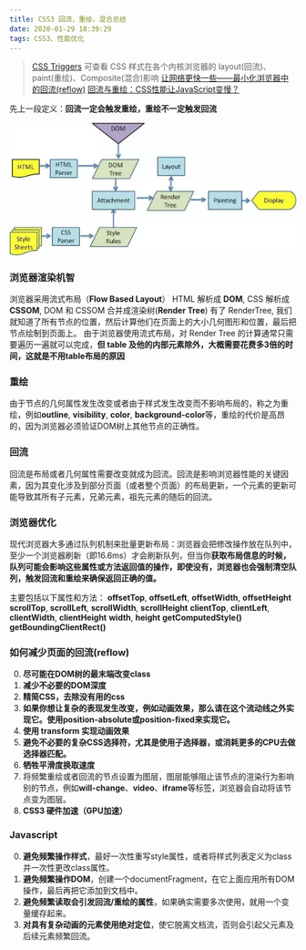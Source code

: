 ```yaml
---
title: CSS3 回流，重绘，混合总结
date: 2020-01-29 18:39:29
tags: CSS3、性能优化
---
```


> [CSS Triggers](https://csstriggers.com/) 可查看 CSS 样式在各个内核浏览器的 layout(回流)、paint(重绘)、Composite(混合)影响
> [让网络更快一些——最小化浏览器中的回流(reflow)](https://www.zhangxinxu.com/wordpress/2009/10/attention-reflow-to-make-web-faster/)
> [回流与重绘：CSS性能让JavaScript变慢？](https://www.zhangxinxu.com/wordpress/2010/01/%E5%9B%9E%E6%B5%81%E4%B8%8E%E9%87%8D%E7%BB%98%EF%BC%9Acss%E6%80%A7%E8%83%BD%E8%AE%A9javascript%E5%8F%98%E6%85%A2%EF%BC%9F/)

先上一段定义：**回流一定会触发重绘，重绘不一定触发回流**

![image](https://raw.githubusercontent.com/menghuanCode/picture/master/hexo/broswer/core.jpg)

### 浏览器渲染机智
浏览器采用流式布局（**Flow Based Layout**） 
HTML 解析成 **DOM**, CSS 解析成 **CSSOM**, DOM 和 CSSOM 合并成渲染树(**Render Tree**)
有了 RenderTree, 我们就知道了所有节点的位置，然后计算他们在页面上的大小几何图形和位置，最后把节点绘制到页面上。
由于浏览器使用流式布局，对 Render Tree 的计算通常只需要遍历一遍就可以完成，**但 table 及他的内部元素除外，大概需要花费多3倍的时间，这就是不用table布局的原因**

<!-- more -->

### 重绘
由于节点的几何属性发生改变或者由于样式发生改变而不影响布局的，称之为重绘，例如**outline**, **visibility**, **color**, **background-color**等，重绘的代价是高昂的，因为浏览器必须验证DOM树上其他节点的正确性。

### 回流
回流是布局或者几何属性需要改变就成为回流。回流是影响浏览器性能的关键因素，因为其变化涉及到部分页面（或者整个页面）的布局更新，一个元素的更新可能导致其所有子元素，兄弟元素，祖先元素的随后的回流。

### 浏览器优化
现代浏览器大多通过队列机制来批量更新布局：浏览器会把修改操作放在队列中，至少一个浏览器刷新（即16.6ms）才会刷新队列，但当你**获取布局信息的时候，队列可能会影响这些属性或方法返回值的操作，即使没有，浏览器也会强制清空队列，触发回流和重绘来确保返回正确的值。**

主要包括以下属性和方法：
**offsetTop**, **offsetLeft**, **offsetWidth**, **offsetHeight**
**scrollTop**, **scrollLeft**, **scrollWidth**, **scrollHeight**
**clientTop**, **clientLeft**, **clientWidth**, **clientHeight**
**width**, **height**
**getComputedStyle()**
**getBoundingClientRect()**


### 如何减少页面的回流(reflow)
0. **尽可能在DOM树的最末端改变class**
0. **减少不必要的DOM深度**
0. **精简CSS，去除没有用的css**
0. **如果你想让复杂的表现发生改变，例如动画效果，那么请在这个流动线之外实现它。使用position-absolute或position-fixed来实现它。**
0. **使用 transform 实现动画效果**
0. **避免不必要的复杂CSS选择符，尤其是使用子选择器，或消耗更多的CPU去做选择器匹配。**
0. **牺牲平滑度换取速度**
0. 将频繁重绘或者回流的节点设置为图层，图层能够阻止该节点的渲染行为影响别的节点，例如**will-change**、**video**、**iframe**等标签，浏览器会自动将该节点变为图层。
0. **CSS3 硬件加速（GPU加速）**


### Javascript
0. **避免频繁操作样式**，最好一次性重写style属性，或者将样式列表定义为class并一次性更改class属性。
0. **避免频繁操作DOM**，创建一个documentFragment，在它上面应用所有DOM操作，最后再把它添加到文档中。
0. **避免频繁读取会引发回流/重绘的属性**，如果确实需要多次使用，就用一个变量缓存起来。
0. **对具有复杂动画的元素使用绝对定位**，使它脱离文档流，否则会引起父元素及后续元素频繁回流。
